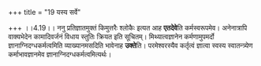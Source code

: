 +++
title = "19 यस्य सर्वे"

+++
।।4.19।। ननु प्रतिज्ञातमुक्तं किमुत्तरैः श्लोकैः इत्यत आह **एतदेवे**ति
कर्मस्वरूपमेव। अनेनात्रापि वाक्यभेदेन कामादिवर्जनं विधाय स्तुतिः क्रियत
इति सूचितम्। मिथ्यात्वज्ञानेन कर्मणामुपमर्दो ज्ञानाग्निदग्धकर्मत्वमिति
व्याख्यानमसदिति भावेनाह **उक्ते**ति। परमेश्वरस्यैव कर्तृत्वं ज्ञात्वा
स्वस्य स्वातन्त्र्येण कर्माभावज्ञानमेव ज्ञानाग्निदग्धकर्मत्वमित्यर्थः।
